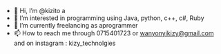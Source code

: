 - 👋 Hi, I’m @kizito a
- 👀 I’m interested in programming using Java, python, c++, c#, Ruby
- 🌱 I’m currently freelancing as aprogrammer
- 📫 How to reach me through 0715401723 or wanyonyikizy@gmail.com and on instagram : kizy_technolgies

<!---
kizito254/kizito254 is a ✨ special ✨ repository because its `README.md` (this file) appears on your GitHub profile.
You can click the Preview link to take a look at your changes.
--->
